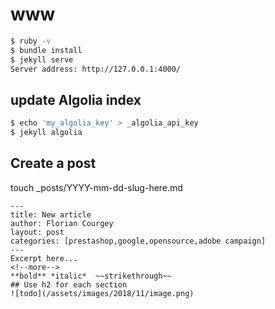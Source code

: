 # www
```bash
$ ruby -v
$ bundle install
$ jekyll serve
Server address: http://127.0.0.1:4000/
```

## update Algolia index
```bash
$ echo 'my_algolia_key' > _algolia_api_key
$ jekyll algolia
```

## Create a post
touch _posts/YYYY-mm-dd-slug-here.md
```
---
title: New article
author: Florian Courgey
layout: post
categories: [prestashop,google,opensource,adobe campaign]
---
Excerpt here...
<!--more-->
**bold** *italic*  ~~strikethrough~~
## Use h2 for each section
![todo](/assets/images/2018/11/image.png)
```
